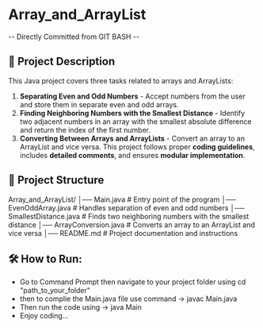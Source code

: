 # Array_and_ArrayList
-- Directly Committed from GIT BASH --
## 📖 Project Description
This Java project covers three tasks related to arrays and ArrayLists:
1. **Separating Even and Odd Numbers** - Accept numbers from the user and store them in separate even and odd arrays.
2. **Finding Neighboring Numbers with the Smallest Distance** - Identify two adjacent numbers in an array with the smallest absolute difference and return the index of the first number.
3. **Converting Between Arrays and ArrayLists** - Convert an array to an ArrayList and vice versa.
This project follows proper **coding guidelines**, includes **detailed comments**, and ensures **modular implementation**.

## 📂 Project Structure
Array_and_ArrayList/
│── Main.java               # Entry point of the program
│── EvenOddArray.java       # Handles separation of even and odd numbers
│── SmallestDistance.java   # Finds two neighboring numbers with the smallest distance
│── ArrayConversion.java    # Converts an array to an ArrayList and vice versa
│── README.md               # Project documentation and instructions



## 🛠️ **How to Run**:
- Go to Command Prompt then navigate to your project folder using cd "path_to_your_folder"
- then to complie the Main.java file  use command -> javac Main.java
- Then run the code using -> java Main
- Enjoy coding...



